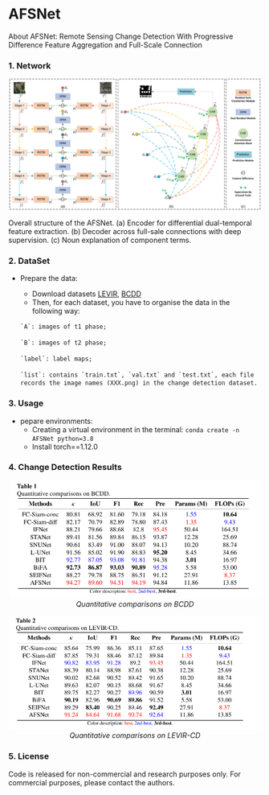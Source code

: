# AFSNet
About AFSNet: Remote Sensing Change Detection With Progressive Difference Feature Aggregation and Full-Scale Connection


### 1. Network

<p align="center">
    <img width=500 src="models/img/fig1.png"/> <br />
</p>

Overall structure of the AFSNet. (a) Encoder for differential dual-temporal feature extraction. (b) Decoder across full-sale connections with deep supervision. (c) Noun explanation of component terms. <br>

### 2. DataSet
+ Prepare the data:
    - Download datasets [LEVIR](https://justchenhao.github.io/LEVIR/), [BCDD](https://study.rsgis.whu.edu.cn/pages/download/building_dataset.html)
    - Then, for each dataset, you have to organise the data in the following way:

    ```
    `A`: images of t1 phase;

    `B`: images of t2 phase;

    `label`: label maps;

    `list`: contains `train.txt`, `val.txt` and `test.txt`, each file records the image names (XXX.png) in the change detection dataset.
    ```
### 3. Usage
+ pepare environments:
    - Creating a virtual environment in the terminal: `conda create -n AFSNet python=3.8`
    - Install torch==1.12.0


### 4. Change Detection Results
<p align="center">
    <img width=500 src="models/img/fig2.png"/> <br />
    <em> 
    Quantitative comparisons on BCDD
    </em>
</p>
<p align="center">
    <img width=500 src="models/img/fig3.png"/> <br />
    <em> 
    Quantitative comparisons on LEVIR-CD
    </em>
</p>


### 5. License
Code is released for non-commercial and research purposes only. For commercial purposes, please contact the authors.


